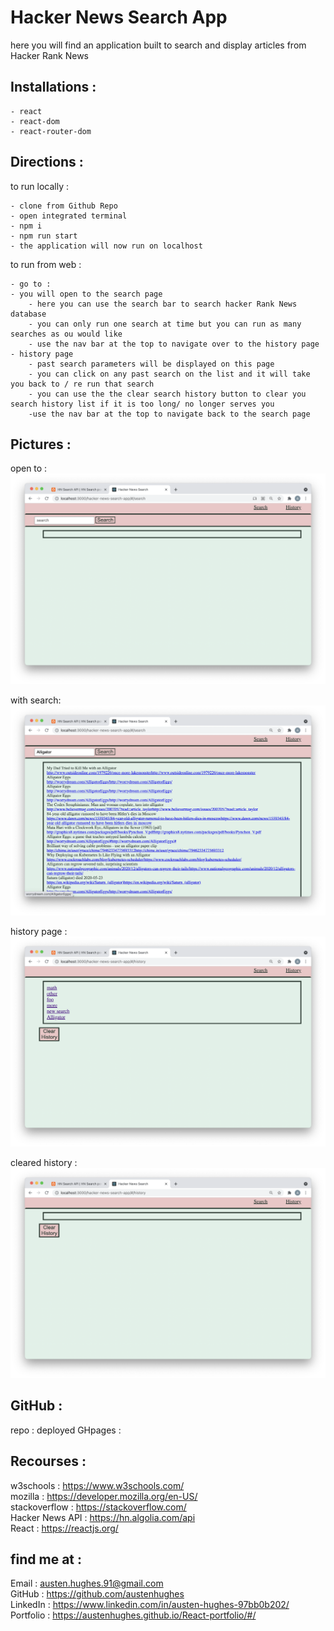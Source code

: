 # Hacker News Search App 

here you will find an application built to search and display articles from Hacker Rank News

## Installations : 

    - react 
    - react-dom
    - react-router-dom

## Directions :

to run locally :

    - clone from Github Repo
    - open integrated terminal
    - npm i 
    - npm run start 
    - the application will now run on localhost

to run from web : 

    - go to : 
    - you will open to the search page 
        - here you can use the search bar to search hacker Rank News database 
        - you can only run one search at time but you can run as many searches as ou would like
        - use the nav bar at the top to navigate over to the history page 
    - history page 
        - past search parameters will be displayed on this page 
        - you can click on any past search on the list and it will take you back to / re run that search 
        - you can use the the clear search history button to clear you search history list if it is too long/ no longer serves you 
        -use the nav bar at the top to navigate back to the search page 

## Pictures : 

open to :
![](src/picsForReadMe/blankSearch.png) 

with search: 
![](src/picsForReadMe/search.png)

history page :
![](src/picsForReadMe/history.png)

cleared history : 
![](src/picsForReadMe/clearedHistory.png)

## GitHub :

repo :
deployed GHpages : 

## Recourses : 

w3schools : https://www.w3schools.com/ <br />
mozilla : https://developer.mozilla.org/en-US/ <br />
stackoverflow : https://stackoverflow.com/ <br />
Hacker News API : https://hn.algolia.com/api <br />
React : https://reactjs.org/ 

## find me at : 

Email : austen.hughes.91@gmail.com
<br/>
GitHub : https://github.com/austenhughes
<br/>
LinkedIn : https://www.linkedin.com/in/austen-hughes-97bb0b202/ 
<br/>
Portfolio : https://austenhughes.github.io/React-portfolio/#/




